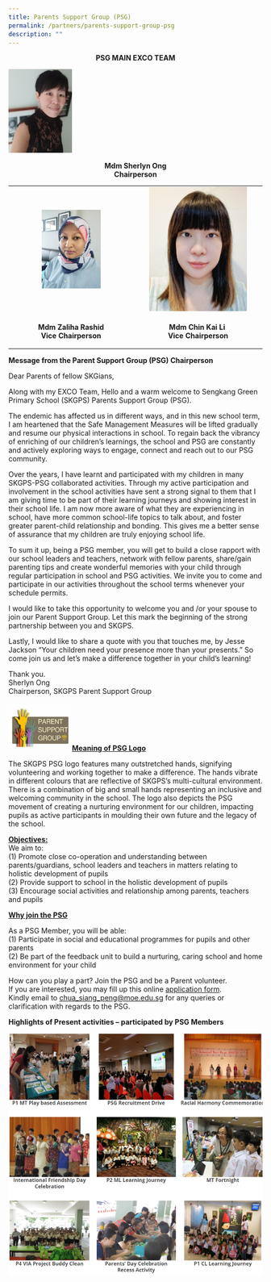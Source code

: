 ```yaml
---
title: Parents Support Group (PSG)
permalink: /partners/parents-support-group-psg
description: ""
---
```

<p style="text-align: center;"><strong>PSG MAIN EXCO TEAM</strong></p>
<img style="width: 25%;" src="/images/psg1.jpg" />
<p style="text-align: center;"><strong>Mdm Sherlyn Ong<br /></strong><strong>Chairperson</strong></p>
<table>
<tbody>
<tr>
<td style="text-align: center;"><img style="width: 50%;" src="/images/psg2.jpg" /></td>
<td style="text-align: center;"><img style="width: 80%;" src="/images/psg3.jpg" /></td>
</tr>
<tr>
<td style="text-align: center;">
<p><strong>Mdm Zaliha Rashid<br /></strong><strong>Vice Chairperson</strong></p>
</td>
<td style="text-align: center;">
<p><strong>Mdm Chin Kai Li&nbsp;<br /></strong><strong>Vice Chairperson</strong></p>
</td>
</tr>
</tbody>
</table>
<p><strong>Message from the Parent Support Group (PSG) Chairperson</strong></p>
<p>Dear Parents of fellow SKGians,</p>
<p>Along with my EXCO Team, Hello and a warm welcome to Sengkang Green Primary School (SKGPS) Parents Support Group (PSG).</p>
<p>The endemic has affected us in different ways, and in this new school term, I am heartened that the Safe Management Measures will be lifted gradually and resume our physical interactions in school. To regain back the vibrancy of enriching of our children&rsquo;s learnings, the school and PSG are constantly and actively exploring ways to engage, connect and reach out to our PSG community.</p>
<p>Over the years, I have learnt and participated with my children in many SKGPS-PSG collaborated activities. Through my active participation and involvement in the school activities have sent a strong signal to them that I am giving time to be part of their learning journeys and showing interest in their school life. I am now more aware of what they are experiencing in school, have more common school-life topics to talk about, and foster greater parent-child relationship and bonding. This gives me a better sense of assurance that my children are truly enjoying school life.</p>
<p>To sum it up, being a PSG member, you will get to build a close rapport with our school leaders and teachers, network with fellow parents, share/gain parenting tips and create wonderful memories with your child through regular participation in school and PSG activities. We invite you to come and participate in our activities throughout the school terms whenever your schedule permits.</p>
<p>I would like to take this opportunity to welcome you and /or your spouse to join our Parent Support Group. Let this mark the beginning of the strong partnership between you and SKGPS.</p>
<p>Lastly, I would like to share a quote with you that touches me, by Jesse Jackson &ldquo;Your children need your presence more than your presents.&rdquo; So come join us and let&rsquo;s make a difference together in your child&rsquo;s learning!</p>
<p>Thank you.<br />Sherlyn Ong<br />Chairperson, SKGPS Parent Support Group</p>
<img style="width: 25%;" src="/images/psg4.jpg" align = "left" /><br><br><br><br>
<p><strong><u>Meaning of PSG Logo</u></strong></p>
<p>The SKGPS PSG logo features many outstretched hands, signifying volunteering and working together to make a difference. The hands vibrate in different colours that are reflective of SKGPS&rsquo;s multi-cultural environment. There is a combination of big and small hands representing an inclusive and welcoming community in the school. The logo also depicts the PSG movement of creating a nurturing environment for our children, impacting pupils as active participants in moulding their own future and the legacy of the school.</p>
<p><strong><u>Objectives:</u></strong><br />We aim to:<br />(1) Promote close co-operation and understanding between parents/guardians, school leaders and teachers in matters relating to holistic development of pupils<br />(2) Provide support to school in the holistic development of pupils<br />(3) Encourage social activities and relationship among parents, teachers and pupils</p>
<p><strong><u>Why join the PSG</u></strong></p>
<p>As a PSG Member, you will be able:<br />(1) Participate in social and educational programmes for pupils and other parents<br />(2) Be part of the feedback unit to build a nurturing, caring school and home environment for your child</p>
<p>How can you play a part? Join the PSG and be a Parent volunteer.<br />If you are interested, you may fill up this online&nbsp;<a href="https://docs.google.com/forms/d/e/1FAIpQLSemVCT_i3qzCI_bRaXVikW1axqClt-ZZu-2BIdKscuo-7XIhQ/viewform?usp=sf_link" target="_blank" rel="noopener">application form</a>.<br />Kindly email to&nbsp;<a href="mailto:chua_siang_peng@moe.edu.sg" target="">chua_siang_peng@moe.edu.sg</a> for any queries or clarification with regards to the PSG.</p>
<p><strong>Highlights of Present activities &ndash; participated by PSG Members</strong></p>
<img src="/images/psg.png">